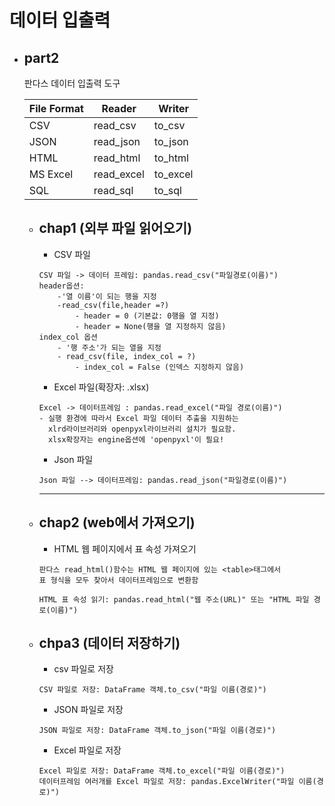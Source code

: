 # 데이터 입출력

* part2
    ---
    판다스 데이터 입출력 도구
    
    File Format|Reader|Writer
    ---|---|---
    CSV|read_csv|to_csv
    JSON|read_json|to_json
    HTML|read_html|to_html
    MS Excel|read_excel|to_excel
    SQL|read_sql|to_sql
    * chap1 (외부 파일 읽어오기)
        ---
        * CSV 파일
        ~~~
        CSV 파일 -> 데이터 프레임: pandas.read_csv("파일경로(이름)")
        header옵션:
            -'열 이름'이 되는 행을 지정
            -read_csv(file,header =?)
                - header = 0 (기본값: 0행을 열 지정)
                - header = None(행을 열 지정하지 않음)
        index_col 옵션
            - '행 주소'가 되는 열을 지정
            - read_csv(file, index_col = ?)
                - index_col = False (인덱스 지정하지 않음)
        ~~~
        * Excel 파일(확장자: .xlsx)
        ~~~
        Excel -> 데이터프레임 : pandas.read_excel("파일 경로(이름)")
        - 실행 환경에 따라서 Excel 파일 데이터 추출을 지원하는 
          xlrd라이브러리와 openpyxl라이브러리 설치가 필요함. 
          xlsx확장자는 engine옵션에 'openpyxl'이 필요!
        ~~~
        * Json 파일
        ~~~
        Json 파일 --> 데이터프레임: pandas.read_json("파일경로(이름)")
        ~~~
      *****
    * chap2 (web에서 가져오기)
        ---
        * HTML 웹 페이지에서 표 속성 가져오기
        ~~~
        판다스 read_html()함수는 HTML 웹 페이지에 있는 <table>태그에서 
        표 형식을 모두 찾아서 데이터프레임으로 변환함
        ~~~
        ~~~
        HTML 표 속성 읽기: pandas.read_html("웹 주소(URL)" 또는 "HTML 파일 경로(이름)")
        ~~~
    * chpa3 (데이터 저장하기)
        ---
        * csv 파일로 저장
        ~~~
        CSV 파일로 저장: DataFrame 객체.to_csv("파일 이름(경로)")
        ~~~
        * JSON 파일로 저장
        ~~~
        JSON 파일로 저장: DataFrame 객체.to_json("파일 이름(경로)")
        ~~~
        * Excel 파일로 저장
        ~~~
        Excel 파일로 저장: DataFrame 객체.to_excel("파일 이름(경로)")
        데이터프레임 여러개를 Excel 파일로 저장: pandas.ExcelWriter("파일 이름(경로)")
        ~~~
    
